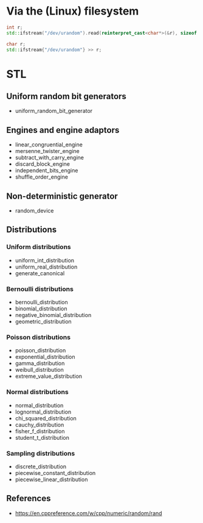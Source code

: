 # Via the (Linux) filesystem

```cpp
int r;
std::ifstream("/dev/urandom").read(reinterpret_cast<char*>(&r), sizeof r);
```

```cpp
char r;
std::ifstream{"/dev/urandom"} >> r;
```

# STL
## Uniform random bit generators
- uniform_random_bit_generator

## Engines and engine adaptors
- linear_congruential_engine
- mersenne_twister_engine
- subtract_with_carry_engine
- discard_block_engine
- independent_bits_engine
- shuffle_order_engine

## Non-deterministic generator
- random_device

## Distributions
### Uniform distributions
- uniform_int_distribution
- uniform_real_distribution
- generate_canonical

### Bernoulli distributions
- bernoulli_distribution
- binomial_distribution
- negative_binomial_distribution
- geometric_distribution

### Poisson distributions
- poisson_distribution
- exponential_distribution
- gamma_distribution
- weibull_distribution
- extreme_value_distribution

### Normal distributions
- normal_distribution
- lognormal_distribution
- chi_squared_distribution
- cauchy_distribution
- fisher_f_distribution
- student_t_distribution

### Sampling distributions
- discrete_distribution
- piecewise_constant_distribution
- piecewise_linear_distribution

## References
- https://en.cppreference.com/w/cpp/numeric/random/rand

